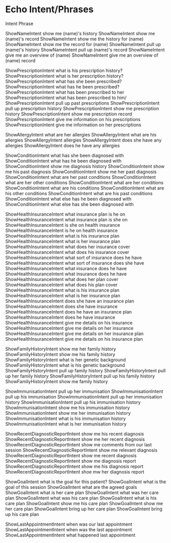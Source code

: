 # Echo Intent/Phrases
Intent Phrase

ShowNameIntent show me (name)'s history
ShowNameIntent show me (name)'s record
ShowNameIntent show me the history for (name)
ShowNameIntent show me the record for (name)
ShowNameIntent pull up (name)'s history
ShowNameIntent pull up (name)'s record
ShowNameIntent give me an overview of (name) 
ShowNameIntent give me an overview of (name) record

ShowPrescriptionIntent what is his prescription history?
ShowPrescriptionIntent what is her prescription history?
ShowPrescriptionIntent what has she been prescribed?
ShowPrescriptionIntent what has he been prescribed?
ShowPrescriptionIntent what has been prescribed to her
ShowPrescriptionIntent what has been prescribed to him/
ShowPrescriptionIntent pull up past prescriptions
ShowPrescriptionIntent pull up prescription history
ShowPrescriptionIntent show me prescription history
ShowPrescriptionIntent show me prescription record
ShowPrescriptionIntent give me information on his prescriptions
ShowPrescriptionIntent give me information on her prescriptions

ShowAllergyIntent what are her allergies
ShowAllergyIntent what are his allergies
ShowAllergyIntent allergies
ShowAllergyIntent does she have any allergies
ShowAllergyIntent does he have any allergies

ShowConditionIntent what has she been diagnosed with
ShowConditionIntent what has he been diagnosed with
ShowConditionIntent show me diagnosis history
ShowConditionIntent show me his past diagnosis
ShowConditionIntent show me her past diagnosis
ShowConditionIntent what are her past conditions
ShowConditionIntent what are her other conditions
ShowConditionIntent what are her conditions
ShowConditionIntent what are his conditions
ShowConditionIntent what are his other conditions
ShowConditionIntent what are his past conditions
ShowConditionIntent what else has he been diagnosed with
ShowConditionIntent what else has she been diagnosed with

ShowHealthInsuranceIntent what insurance plan is he on
ShowHealthInsuranceIntent what insurance plan is she on
ShowHealthInsuranceIntent is she on health insurance
ShowHealthInsuranceIntent is he on health insurance
ShowHealthInsuranceIntent what is his insurance plan
ShowHealthInsuranceIntent what is her insurance plan
ShowHealthInsuranceIntent what does her insurance cover
ShowHealthInsuranceIntent what does his insurance cover
ShowHealthInsuranceIntent what sort of insurance does he have
ShowHealthInsuranceIntent what sort of insurance does she have
ShowHealthInsuranceIntent what insurance does he have
ShowHealthInsuranceIntent what insurance does he have
ShowHealthInsuranceIntent what does her plan cover
ShowHealthInsuranceIntent what does his plan cover
ShowHealthInsuranceIntent what is his insurance plan
ShowHealthInsuranceIntent what is her insurance plan
ShowHealthInsuranceIntent does she have an insurance plan
ShowHealthInsuranceIntent does she have insurance
ShowHealthInsuranceIntent does he have an insurance plan
ShowHealthInsuranceIntent does he have insurance
ShowHealthInsuranceIntent give me details on his insurance
ShowHealthInsuranceIntent give me details on her insurance
ShowHealthInsuranceIntent give me details on her insurance plan
ShowHealthInsuranceIntent give me details on his insurance plan

ShowFamilyHistoryIntent show me her family history
ShowFamilyHistoryIntent show me his family history
ShowFamilyHistoryIntent what is her genetic background
ShowFamilyHistoryIntent what is his genetic background
ShowFamilyHistoryIntent pull up family history
ShowFamilyHistoryIntent pull up her family history
ShowFamilyHistoryIntent pull up his family history
ShowFamilyHistoryIntent show me family history

ShowImmunisationIntent pull up her immunisation
ShowImmunisationIntent pull up his immunisation
ShowImmunisationIntent pull up her immunisation history
ShowImmunisationIntent pull up his immunisation history
ShowImmunisationIntent show me his immunisation history
ShowImmunisationIntent show me her immunisation history
ShowImmunisationIntent what is his immunisation history
ShowImmunisationIntent what is her immunisation history

ShowRecentDiagnosticReportIntent show me his recent diagnosis
ShowRecentDiagnosticReportIntent show me her recent diagnosis
ShowRecentDiagnosticReportIntent show me comments from our last session
ShowRecentDiagnosticReportIntent show me relevant diagnosis
ShowRecentDiagnosticReportIntent show me recent diagnosis
ShowRecentDiagnosticReportIntent show me diagnosis report
ShowRecentDiagnosticReportIntent show me his diagnosis report
ShowRecentDiagnosticReportIntent shoe mw her diagnosis report

ShowGoalIntent what is the goal for this patient?
ShowGoalIntent what is the goal of this session
ShowGoalIntent what are the agreed goals
ShowGoalIntent what is her care plan
ShowGoalIntent what was her care plan
ShowGoalIntent what was his care plan
ShowGoalIntent what is his care plan
ShowGoalIntent show me his care plan
ShowGoalIntent show me her care plan
ShowGoalIntent bring up her care plan
ShowGoalIntent bring up his care plan

ShowLastAppointmentIntent when was our last appointment
ShowLastAppointmentIntent when was the last appointment
ShowLastAppointmentIntent what happened last appointment
	





